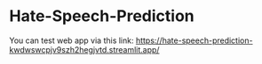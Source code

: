 # Hate-Speech-Prediction

You can test web app via this link: https://hate-speech-prediction-kwdwswcpjv9szh2hegjvtd.streamlit.app/ 
